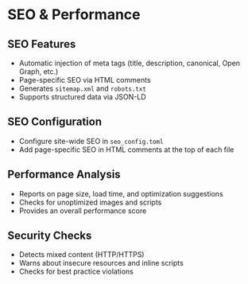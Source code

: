 # SEO & Performance

## SEO Features
- Automatic injection of meta tags (title, description, canonical, Open Graph, etc.)
- Page-specific SEO via HTML comments
- Generates `sitemap.xml` and `robots.txt`
- Supports structured data via JSON-LD

## SEO Configuration
- Configure site-wide SEO in `seo_config.toml`
- Add page-specific SEO in HTML comments at the top of each file

## Performance Analysis
- Reports on page size, load time, and optimization suggestions
- Checks for unoptimized images and scripts
- Provides an overall performance score

## Security Checks
- Detects mixed content (HTTP/HTTPS)
- Warns about insecure resources and inline scripts
- Checks for best practice violations
